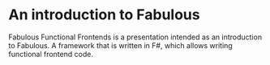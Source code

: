 # An introduction to Fabulous

Fabulous Functional Frontends is a presentation intended as an introduction to Fabulous. A framework that is written in F#, which allows writing functional frontend code.
